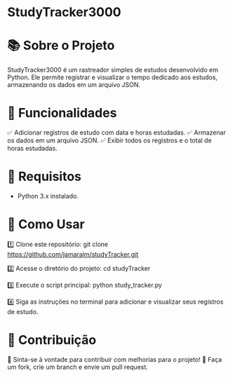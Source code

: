 #      StudyTracker3000       #

# 📚 Sobre o Projeto
StudyTracker3000 é um rastreador simples de estudos desenvolvido em Python.
Ele permite registrar e visualizar o tempo dedicado aos estudos,
armazenando os dados em um arquivo JSON.

#      🚀 Funcionalidades     #

✅ Adicionar registros de estudo com data e horas estudadas.
✅ Armazenar os dados em um arquivo JSON.
✅ Exibir todos os registros e o total de horas estudadas.


#       🔧 Requisitos        #

- Python 3.x instalado.


#       📌 Como Usar         #

1️⃣ Clone este repositório:
git clone https://github.com/jamaralm/studyTracker.git

2️⃣ Acesse o diretório do projeto:
cd studyTracker

3️⃣ Execute o script principal:
python study_tracker.py

4️⃣ Siga as instruções no terminal para adicionar e visualizar seus registros de estudo.


#       🤝 Contribuição      #

🔹 Sinta-se à vontade para contribuir com melhorias para o projeto!
🔹 Faça um fork, crie um branch e envie um pull request.
